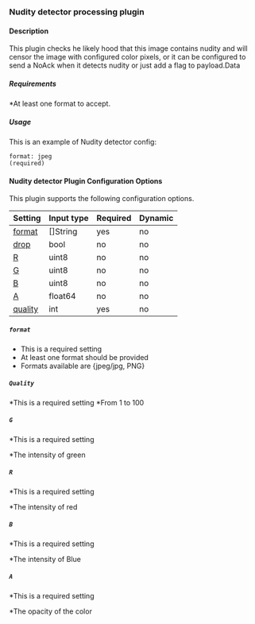 ### Nudity detector processing plugin

#### Description

This plugin checks he likely hood that this image contains nudity 
and will censor the image with configured color pixels, or 
it can be configured to send a NoAck when it detects nudity or just 
add a flag to payload.Data

##### Requirements

*At least one format to accept.

##### Usage
This is an example of Nudity detector config:

    format: jpeg                                                    (required)
 
    
#### Nudity detector Plugin Configuration Options

This plugin supports the following configuration options.

|Setting   |Input type      |  Required |  Dynamic |
|-----------|----------------------|-----------|-----------|
| [format](#format)  |  []String        | yes     | no     |
| [drop](#drop)  |  bool        | no     | no     |
| [R](#R)  |  uint8        | no     | no     |
| [G](#G)  |  uint8        | no     | no     |
| [B](#B)  |  uint8        | no     | no     |
| [A](#A)  |  float64        | no     | no     |
| [quality](#quality)  |  int        | yes     | no     |

##### `format`
 * This is a required setting
 * At least one format should be provided
 * Formats available are {jpeg/jpg, PNG}

##### `Quality`
   *This is a required setting
   *From 1 to 100 
 
##### `G`
   *This is a required setting
   
   *The intensity of green
  
##### `R`
   *This is a required setting
   
   *The intensity of red
  
##### `B` 

   *This is a required setting
   
   *The intensity of Blue
   
##### `A` 

   *This is a required setting
   
   *The opacity of the color
